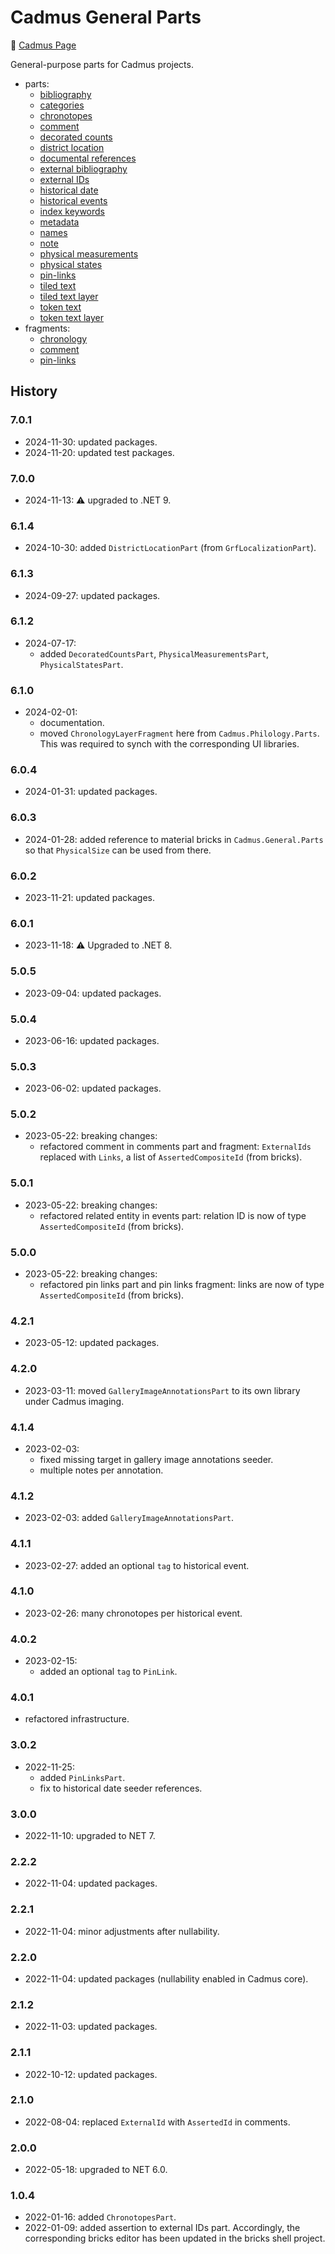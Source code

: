 # Cadmus General Parts

👀 [Cadmus Page](https://myrmex.github.io/overview/cadmus/)

General-purpose parts for Cadmus projects.

- parts:
  - [bibliography](docs/bibliography.md)
  - [categories](docs/categories.md)
  - [chronotopes](docs/chronotopes.md)
  - [comment](docs/comment.md)
  - [decorated counts](docs/decorated-counts.md)
  - [district location](docs/district-location.md)
  - [documental references](docs/doc-references.md)
  - [external bibliography](docs/ext-bibliography.md)
  - [external IDs](docs/external-ids.md)
  - [historical date](docs/historical-date.md)
  - [historical events](docs/historical-events.md)
  - [index keywords](docs/index-keywords.md)
  - [metadata](docs/metadata.md)
  - [names](docs/names.md)
  - [note](docs/note.md)
  - [physical measurements](docs/physical-measurements.md)
  - [physical states](docs/physical-states.md)
  - [pin-links](docs/pin-links.md)
  - [tiled text](docs/tiled-text.md)
  - [tiled text layer](docs/tiled-text-layer.md)
  - [token text](docs/token-text.md)
  - [token text layer](docs/token-text-layer.md)
- fragments:
  - [chronology](docs/fr.chronology.md)
  - [comment](docs/fr.comment.md)
  - [pin-links](docs/fr.pin-links.md)

## History

### 7.0.1

- 2024-11-30: updated packages.
- 2024-11-20: updated test packages.

### 7.0.0

- 2024-11-13: ⚠️ upgraded to .NET 9.

### 6.1.4

- 2024-10-30: added `DistrictLocationPart` (from `GrfLocalizationPart`).

### 6.1.3

- 2024-09-27: updated packages.

### 6.1.2

- 2024-07-17:
  - added `DecoratedCountsPart`, `PhysicalMeasurementsPart`, `PhysicalStatesPart`.

### 6.1.0

- 2024-02-01:
  - documentation.
  - moved `ChronologyLayerFragment` here from `Cadmus.Philology.Parts`. This was required to synch with the corresponding UI libraries.

### 6.0.4

- 2024-01-31: updated packages.

### 6.0.3

- 2024-01-28: added reference to material bricks in `Cadmus.General.Parts` so that `PhysicalSize` can be used from there.

### 6.0.2

- 2023-11-21: updated packages.

### 6.0.1

- 2023-11-18: ⚠️ Upgraded to .NET 8.

### 5.0.5

- 2023-09-04: updated packages.

### 5.0.4

- 2023-06-16: updated packages.

### 5.0.3

- 2023-06-02: updated packages.

### 5.0.2

- 2023-05-22: breaking changes:
  - refactored comment in comments part and fragment: `ExternalIds` replaced with `Links`, a list of `AssertedCompositeId` (from bricks).

### 5.0.1

- 2023-05-22: breaking changes:
  - refactored related entity in events part: relation ID is now of type `AssertedCompositeId` (from bricks).

### 5.0.0

- 2023-05-22: breaking changes:
  - refactored pin links part and pin links fragment: links are now of type `AssertedCompositeId` (from bricks).

### 4.2.1

- 2023-05-12: updated packages.

### 4.2.0

- 2023-03-11: moved `GalleryImageAnnotationsPart` to its own library under Cadmus imaging.

### 4.1.4

- 2023-02-03:
  - fixed missing target in gallery image annotations seeder.
  - multiple notes per annotation.

### 4.1.2

- 2023-02-03: added `GalleryImageAnnotationsPart`.

### 4.1.1

- 2023-02-27: added an optional `tag` to historical event.

### 4.1.0

- 2023-02-26: many chronotopes per historical event.

### 4.0.2

- 2023-02-15:
  - added an optional `tag` to `PinLink`.

### 4.0.1

- refactored infrastructure.

### 3.0.2

- 2022-11-25:
  - added `PinLinksPart`.
  - fix to historical date seeder references.

### 3.0.0

- 2022-11-10: upgraded to NET 7.

### 2.2.2

- 2022-11-04: updated packages.

### 2.2.1

- 2022-11-04: minor adjustments after nullability.

### 2.2.0

- 2022-11-04: updated packages (nullability enabled in Cadmus core).

### 2.1.2

- 2022-11-03: updated packages.

### 2.1.1

- 2022-10-12: updated packages.

### 2.1.0

- 2022-08-04: replaced `ExternalId` with `AssertedId` in comments.

### 2.0.0

- 2022-05-18: upgraded to NET 6.0.

### 1.0.4

- 2022-01-16: added `ChronotopesPart`.
- 2022-01-09: added assertion to external IDs part. Accordingly, the corresponding bricks editor has been updated in the bricks shell project.
